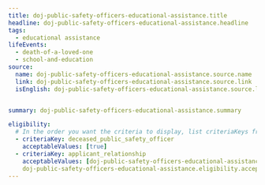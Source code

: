 ```yaml
---
title: doj-public-safety-officers-educational-assistance.title
headline: doj-public-safety-officers-educational-assistance.headline
tags:
  - educational assistance
lifeEvents:
  - death-of-a-loved-one
  - school-and-education
source:
  name: doj-public-safety-officers-educational-assistance.source.name
  link: doj-public-safety-officers-educational-assistance.source.link
  isEnglish: doj-public-safety-officers-educational-assistance.source.linkIsEnglish


summary: doj-public-safety-officers-educational-assistance.summary

eligibility:
  # In the order you want the criteria to display, list criteriaKeys from the csv here, each followed by a comma-separated list of which values indicate eligibility for that criteria. Wrap individual values in quotes if they have inner commas.
  - criteriaKey: deceased_public_safety_officer
    acceptableValues: [true]
  - criteriaKey: applicant_relationship
    acceptableValues: [doj-public-safety-officers-educational-assistance.eligibility.acceptableValues, 
    doj-public-safety-officers-educational-assistance.eligibility.acceptableValues1]
---
```

